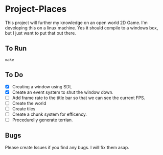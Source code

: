 # Project-Places
This project will further my knowledge on an open world 2D Game.  I'm developing this on a linux machine.  Yes it should compile to a windows box, but I just want to put that out there.

## To Run
``` make ```

## To Do
- [x] Creating a window using SDL
- [x] Create an event system to shut the window down.
- [ ] Add frame rate to the title bar so that we can see the current FPS.
- [ ] Create the world 
- [ ] Create tiles
- [ ] Create a chunk system for efficency.
- [ ] Procedurelly generate terrian.

## Bugs
Please create Issues if you find any bugs.  I will fix them asap.